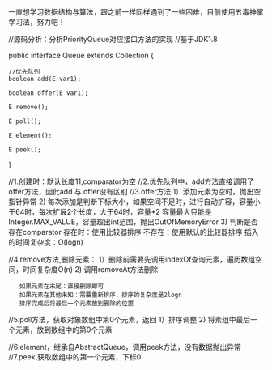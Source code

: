 一直想学习数据结构与算法，跟之前一样同样遇到了一些困难，目前使用五毒神掌学习法，努力吧！

//源码分析：分析PriorityQueue对应接口方法的实现
//基于JDK1.8

public interface Queue<E> extends Collection<E> {

	//优先队列
    boolean add(E var1);
    
    boolean offer(E var1);

    E remove();

    E poll();

    E element();

    E peek();
}

//1.创建时：默认长度11,comparator为空
//2.优先队列中，add方法直接调用了offer方法，因此add 与 offer没有区别
//3.offer方法
    1）添加元素为空时，抛出空指针异常
    2) 每次添加是判断下标大小，如果空间不足时，进行自动扩容，容量小于64时，每次扩展2个长度，大于64时，容量*2
       容量最大只能是Integer.MAX_VALUE，容量超出int范围，抛出OutOfMemoryError
    3) 判断是否存在comparator
    	存在时：使用比较器排序
    	不存在：使用默认的比较器排序
    	插入的时间复杂度：O(logn)

//4.remove方法,删除元素：
    1）删除前需要先调用indexOf查询元素，遍历数组空间，时间复杂度O(n)
    2) 调用removeAt方法删除

       如果元素在末尾：直接删除即可
       如果元素在其他未知：需要重新排序，排序的复杂度是2logn
       排序完成后将最后一个元素放到删除的位置

//5.poll方法，获取对象数组中第0个元素，返回
    1）排序调整
    2) 将素组中最后一个元素，放到数组中的第0个元素


//6.element，继承自AbstractQueue，调用peek方法，没有数据抛出异常
//7.peek,获取数组中的第一个元素，下标0

